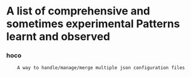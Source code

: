 # A list of comprehensive and sometimes experimental Patterns learnt and observed


### hoco 

        A way to handle/manage/merge multiple json configuration files
        


